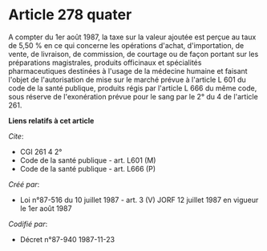 # Article 278 quater

A compter du 1er août 1987, la taxe sur la valeur ajoutée est perçue au taux de 5,50 % en ce qui concerne les opérations
d'achat, d'importation, de vente, de livraison, de commission, de courtage ou de façon portant sur les préparations
magistrales, produits officinaux et spécialités pharmaceutiques destinées à l'usage de la médecine humaine et faisant l'objet
de l'autorisation de mise sur le marché prévue à l'article L 601 du code de la santé publique, produits régis par l'article L
666 du même code, sous réserve de l'exonération prévue pour le sang par le 2° du 4 de l'article 261.

**Liens relatifs à cet article**

_Cite_:

  - CGI 261 4 2°
  - Code de la santé publique - art. L601 (M)
  - Code de la santé publique - art. L666 (P)

_Créé par_:

  - Loi n°87-516 du 10 juillet 1987 - art. 3 (V) JORF 12 juillet 1987 en vigueur le 1er août 1987

_Codifié par_:

  - Décret n°87-940 1987-11-23
